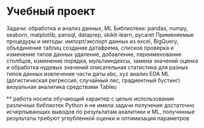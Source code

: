 # Учебный проект 
Задачи: обработка и анализ данных, ML
Библиотеки: pandas, numpy, seaborn, matplotlib, pansql, dataprep, skikit-learn, pycaret
Применяемые процедуры и методы:
импорт/экспорт данных из excel, BigQuery, объединение таблиц
создание датафрема, списков
проверка и изменение типов данных
удаление, добавление, переименование столбцов, изменение порядка, мультииндексы, замена значений
оценка и обработка нудевых значений
описательная статистика для разных типов данных
извлечение части даты
abc, xyz анализ
EDA
ML (догистическая регрессия, случайный лес, градиентный бустинг)
визуальная аналитика средствами Tableu

** работа носила обучающий характер с целью использования различных библиотек Python и не имела задачи получения достаточно исчерпывающих выводов по результатам аналитики и ML, получннные результаты требуют углубленной оценки и оптимизации параметров

